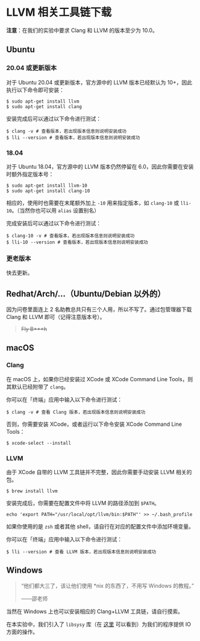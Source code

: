 # LLVM 相关工具链下载

**注意**：在我们的实验中要求 Clang 和 LLVM 的版本至少为 10.0。

## Ubuntu

### 20.04 或更新版本

对于 Ubuntu 20.04 或更新版本，官方源中的 LLVM 版本已经默认为 10+，因此执行以下命令即可安装：

```shell
$ sudo apt-get install llvm
$ sudo apt-get install clang
```

安装完成后可以通过以下命令进行测试：

```shell
$ clang -v # 查看版本，若出现版本信息则说明安装成功
$ lli --version # 查看版本，若出现版本信息则说明安装成功
```

### 18.04

对于 Ubuntu 18.04，官方源中的 LLVM 版本仍然停留在 6.0，因此你需要在安装时额外指定版本号：

```shell
$ sudo apt-get install llvm-10
$ sudo apt-get install clang-10
```

相应的，使用时也需要在末尾额外加上 `-10` 用来指定版本，如 `clang-10` 或 `lli-10`。（当然你也可以用 `alias` 设置别名）

完成安装后可以通过以下命令进行测试：

```shell
$ clang-10 -v # 查看版本，若出现版本信息则说明安装成功
$ lli-10 --version # 查看版本，若出现版本信息则说明安装成功
```

### 更老版本

快去更新。

## Redhat/Arch/...（Ubuntu/Debian 以外的）

因为问卷里面连上 2 名助教总共只有三个人用，所以不写了。通过包管理器下载 Clang 和 LLVM 即可（记得注意版本号）。

> ~~Fly B\*\*\*h~~

## macOS

### Clang

在 macOS 上，如果你已经安装过 XCode 或 XCode Command Line Tools，则其默认已经附带了 `clang`。

你可以在「终端」应用中输入以下命令进行测试：

```shell
$ clang -v # 查看 Clang 版本，若出现版本信息则说明安装成功
```

否则，你需要安装 XCode，或者运行以下命令安装 XCode Command Line Tools：

```shell
$ xcode-select --install
```

### LLVM

由于 XCode 自带的 LLVM 工具链并不完整，因此你需要手动安装 LLVM 相关的包。

```shell
$ brew install llvm
```

安装完成后，你需要在配置文件中将 LLVM 的路径添加到 `$PATH`。

```shell
echo 'export PATH="/usr/local/opt/llvm/bin:$PATH"' >> ~/.bash_profile
```

如果你使用的是 `zsh` 或者其他 shell，请自行在对应的配置文件中添加环境变量。

你可以在「终端」应用中输入以下命令进行测试：

```shell
$ lli --version # 查看 LLVM 版本，若出现版本信息则说明安装成功
```

## Windows

> “他们都大三了，该让他们使用 *nix 的东西了，不用写 Windows 的教程。”
>
> ——邵老师

当然在 Windows 上也可以安装相应的 Clang+LLVM 工具链，请自行摸索。

在本实验中，我们引入了 `libsysy` 库（在 [这里](https://github.com/BUAA-SE-Compiling/miniSysY-tutorial/blob/master/files/libsysy.zip) 可以看到）为我们的程序提供 IO 方面的操作。
